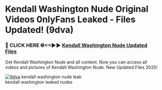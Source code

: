 # Kendall Washington Nude Original Videos 0nlyFans Leaked - Files Updated! (9dva)

<h3>🔴 CLICK HERE 🌐==►► <a href="https://tinyurl.com/52m3yx9h" rel="nofollow">Kendall Washington Nude Updated Files</a></h3>

Get Kendall Washington Nude and all content. Now you can access all videos and pictures of Kendall Washington Nude. New Updated Files 2025!

[![9dva](https://i.imgur.com/TnHtlc8.gif)](https://tinyurl.com/52m3yx9h)
kendall washington nude leak<br>
kendall washington leaked nudes